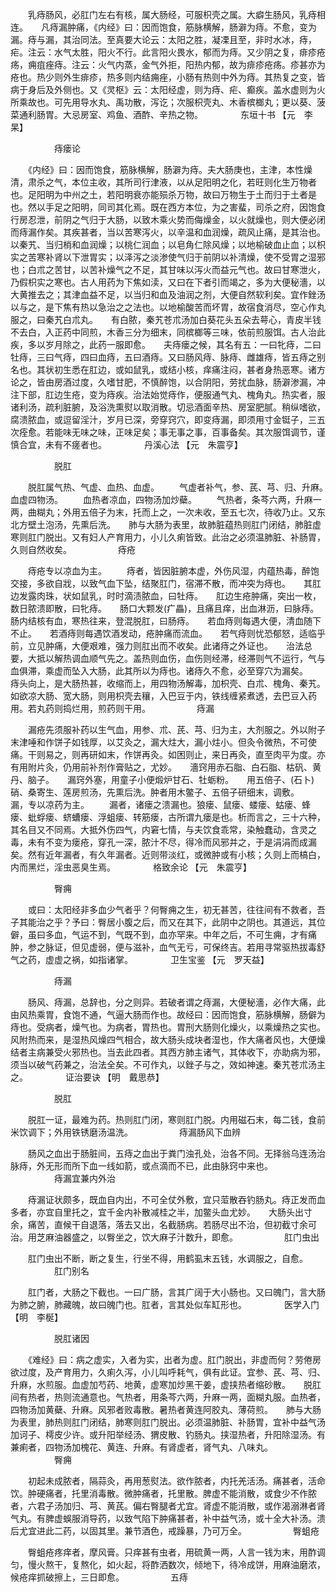 <!-- { "loadSidebar": true } -->
　　乳痔肠风，必肛门左右有核，属大肠经，可服枳壳之属。大癖生肠风，乳痔相连。　　凡痔漏肿痛，《内经》曰：因而饱食，筋脉横解，肠澼为痔。不愈，变为漏。痔与漏，其治同法。至真要大论云：太阳之胜，凝凓且至，非时水冰，痔，疟。注云：水气太胜，阳火不行。此言阳火畏水，郁而为痔。又少阴之复，痱疹疮疡，痈疽痤痔。注云：火气内蒸，金气外拒，阳热内郁，故为痱疹疮疡。疹甚亦为疮也。热少则外生痱疹，热多则内结痈痤，小肠有热则中外为痔。其热复之变，皆病于身后及外侧也。又《灵枢》云：太阳经虚，则为痔、疟、癫疾。盖水虚则为火所乘故也。可先用导水丸、禹功散，泻讫；次服枳壳丸、木香槟榔丸；更以葵、菠菜通利肠胃。大忌房室、鸡鱼、酒酢、辛热之物。
　　　　东垣十书 【元　李杲】

　　　　　痔瘘论

　　《内经》曰：因而饱食，筋脉横解，肠澼为痔。夫大肠庚也，主津，本性燥清，肃杀之气，本位主收，其所司行津液，以从足阳明之化，若旺则化生万物者也。足阳明为中州之土，若阳明衰亦能殒杀万物，故曰万物生于土而归于土者是也。然以手足之阳明，同司其化焉。既在西方本位，为之害蜚，司杀之府，因饱食行房忍泄，前阴之气归于大肠，以致木乘火势而侮燥金，以火就燥也，则大便必闭而痔漏作矣。其疾甚者，当以苦寒泻火，以辛温和血润燥，疏风止痛，是其治也。以秦艽、当归梢和血润燥；以桃仁润血；以皂角仁除风燥；以地榆破血止血；以枳实之苦寒补肾以下泄胃实；以泽泻之淡渗使气归于前阴以补清燥，使不受胃之湿邪也；白朮之苦甘，以苦补燥气之不足，其甘味以泻火而益元气也。故曰甘寒泄火，乃假枳实之寒也。古人用药为下焦如渎，又曰在下者引而竭之，多为大便秘濇，以大黄推去之；其津血益不足，以当归和血及油润之剂，大便自然软利矣。宜作銼汤以与之，是下焦有热以急治之之法也。以地榆酸苦而坏胃，故宿食消尽，空心作丸服之，曰秦艽白朮丸。　　有白脓，秦艽苍朮汤加白葵花头五朵去萼心，青皮半钱不去白，入正药中同煎，木香三分为细末，同槟榔等三味，依前煎服饵。古人治此疾，多以岁月除之，此药一服即愈。　　夫痔瘘之候，其名有五：一曰牝痔，二曰牡痔，三曰气痔，四曰血痔，五曰酒痔。又曰肠风痔、脉痔、雌雄痔，皆五痔之别名也。其状初生悉在肛边，或如鼠乳，或结小核，痒痛注闷，甚者身热恶寒。诸方论之，皆由房酒过度，久嗜甘肥，不慎醉饱，以合阴阳，劳扰血脉，肠澼渗漏，冲注下部，肛边生疮，变为痔疾。治法始觉痔作，便服通气丸、槐角丸。热实者，服诸利汤，疏利脏腑，及浴洗熏熨以取消散。切忌酒面辛热、房室肥腻。稍纵嗜欲，腐溃脓血，或逗留淫汁，岁月已深，旁穿窍穴，即变痔漏，即须用寸金铤子，三五次痊愈。若能味无味之味，正味足矣；事无事之事，百事备矣。其次服饵调节，谨慎合宜，未有不瘥者也。
　　　　丹溪心法 【元　朱震亨】

　　　　　脱肛

　　脱肛属气热、气虚、血热、血虚。
　　气虚者补气，参、芪、芎、归、升麻。　　血虚四物汤。
　　血热者凉血，四物汤加炒蘗。
　　气热者，条芩六两，升麻一两，曲糊丸；外用五倍子为末，托而上之，一次未收，至五七次，待收乃止。又东北方壁土泡汤，先熏后洗。　　肺与大肠为表里，故肺脏蕴热则肛门闭结，肺脏虚寒则肛门脱出。又有妇人产育用力，小儿久痢皆致。此治之必须温肺脏、补肠胃，久则自然收矣。
　　　　　痔疮

　　痔疮专以凉血为主。
　　痔者，皆因脏腑本虚，外伤风湿，内蕴热毒，醉饱交接，多欲自戕，以致气血下坠，结聚肛门，宿滞不散，而冲突为痔也。　　其肛边发露肉珠，状如鼠乳，时时滴渍脓血，曰牡痔。　　肛边生疮肿痛，突出一枚，数日脓溃即散，曰牝痔。　　肠口大颗发(疒畾)，且痛且痒，出血淋沥，曰脉痔。　　肠内结核有血，寒热往来，登混脱肛，曰肠痔。　　若血痔则每遇大便，清血随下不止。　　若酒痔则每遇饮酒发动，疮肿痛而流血。　　若气痔则忧恐郁怒，适临乎前，立见肿痛，大便艰难，强力则肛出而不收矣。此诸痔之外证也。　　治法总要，大抵以解热调血顺气先之。盖热则血伤，血伤则经滞，经滞则气不运行，气与血俱滞，乘虚而坠入大肠，此其所以为痔也。诸痔久不愈，必至穿穴为漏矣。　　痔头向上，是大肠热甚，收缩而上，用四物汤解毒，加枳壳、白朮、槐角、秦艽。　　如欲凉大肠、宽大肠，则用枳壳去穰，入巴豆于内，铁线缠紧煮透，去巴豆入药用。若丸药则捣烂用，煎药则干用。
　　　　　痔漏

　　漏疮先须服补药以生气血，用参、朮、芪、芎、归为主，大剂服之。外以附子末津唾和作饼子如钱厚，以艾灸之，漏大炷大，漏小炷小。但灸令微热，不可使痛。干则易之，则再研如末，作饼再灸。如困则止，来日再灸，直至肉平为度。亦有用附片灸，仍用前补剂作膏贴之，尤妙。　　濇窍用赤石脂、白石脂、枯矾、黄丹、脑子。　　漏窍外塞，用童子小便煅炉甘石、牡蛎粉。　　用五倍子、(石卜)硝、桑寄生、莲房煎汤，先熏后洗。肿者用木鳖子、五倍子研细末，调敷。　　漏，专以凉药为主。
　　漏者，诸瘘之溃漏也。狼瘘、鼠瘘、蝼瘘、蛄瘘、蜂瘘、蚍蜉瘘、蛴螬瘘、浮蛆瘘、转筋瘘，古所谓九瘘是也。析而言之，三十六种，其名目又不同焉。大抵外伤四气，内窘七情，与夫饮食乖常，染触蠢动，含灵之毒，未有不变为瘘疮，穿孔一深，脓汁不尽，得冷而风邪并之，于是涓涓而成漏矣。然有近年漏者，有久年漏者。近则带淡红，或微肿或有小核；久则上而槁白，内而黑烂，淫虫恶臭生焉。
　　　　格致余论 【元　朱震亨】

　　　　　臀痈

　　或曰：太阳经非多血少气者乎？何臀痈之生，初无甚苦，往往间有不救者，吾子其能治之乎？予曰：臀居小腹之后，而又在其下，此阴中之阴也。其道远，其位僻，虽曰多血，气运不到，气既不到，血亦罕来。中年之后，不可生痈，才有痛肿，参之脉证，但见虚弱，便与滋补，血气无亏，可保终吉。若用寻常驱热拔毒舒气之药，虚虚之祸，如指诸掌。
　　　　卫生宝鉴 【元　罗天益】

　　　　　痔漏

　　肠风、痔漏，总辞也，分之则异。若破者谓之痔漏，大便秘濇，必作大痛，此由风热乘胃，食饱不通，气逼大肠而作也。故经曰：因而饱食，筋脉横解，肠僻为痔也。受病者，燥气也。为病者，胃热也。胃刑大肠则化燥火，以乘燥热之实也。风附热而来，是湿热风燥四气相合，故大肠头成块者湿也，作大痛者风也，大便燥结者主病兼受火邪热也。当去此四者。其西方肺主诸气，其体收下，亦助病为邪，须当以破气药兼之，治法全矣。不可作丸，以銼子与之，效如神速。秦艽苍朮汤主之。
　　　　证治要诀 【明　戴思恭】

　　　　　脱肛

　　脱肛一证，最难为药。热则肛门闭，寒则肛门脱。内用磁石末，每二钱，食前米饮调下；外用铁锈磨汤温洗。
　　　　　痔漏肠风下血辨

　　肠风之血出于肠脏间，五痔之血出于粪门浊孔处，治各不同。无择翁乌连汤治脉痔，外无形而所下血一线如箭，或点滴而不已，此由脉窍中来也。
　　　　　痔漏宜兼内外治

　　痔漏证状颇多，既血自内出，不可全仗外敷，宜只菃散吞钓肠丸。痔正发而血多者，亦宜自里托之，宜千金内补散减桂之半，加鳖头血尤妙。　　大肠头出寸余，痛苦，直候干自退落，落去又出，名截肠病。若肠尽出不治，但初截寸余可治。用芝麻油器盛之，以臀坐之，饮大麻子汁数升，即愈。
　　　　　肛门虫出

　　肛门虫出不断，断之复生，行坐不得，用鹤虱末五钱，水调服之，自愈。
　　　　　肛门别名

　　肛门者，大肠之下截也。一曰广肠，言其广阔于大小肠也。又曰魄门，言大肠为肺之腑，肺藏魄，故曰魄门也。肛者，言其处似车缸形也。
　　　　医学入门 【明　李梴】

　　　　　脱肛诸因

　　《难经》曰：病之虚实，入者为实，出者为虚。肛门脱出，非虚而何？劳倦房欲过度，及产育用力，久痢久泻，小儿叫呼耗气，俱有此证。宜参、芪、芎、归、升麻，水煎服。血虚加芍药、地黄，虚寒加炒黑干姜，虚挟热者缩砂散。　　脱肛间有热者，热则流通意也。气热者，用条芩六两，升麻一两，面糊丸服。血热者，四物汤加黄蘗、升麻。风邪者败毒散。暑热者黄连阿胶丸、薄荷煎。　　肺与大肠为表里，肺热则肛门闭结，肺寒则肛门脱出。必须温肺脏、补肠胃，宜补中益气汤加诃子、樗皮少许。或升阳举经汤、猬皮散、钓肠丸。挟湿热者，升阳除湿汤。有兼痢者，四物汤加槐花、黄连、升麻。有肾虚者，肾气丸、八味丸。
　　　　　臀痈

　　初起未成脓者，隔蒜灸，再用葱熨法。欲作脓者，内托羌活汤。痛甚者，活命饮。肿硬痛者，托里消毒散。微肿痛者，托里散。脾虚不能消散，或食少不作脓者，六君子汤加归、芎、黄芪。偏右臀腿者尤宜。肾虚不能消散，或作渴溺淋者肾气丸。有脾虚蜈服消导药，以致气陷下肿痛甚者，补中益气汤，或十全大补汤。溃后尤宜进此二药，以固其里。兼节酒色，戒躁暴，乃可万全。
　　　　　臀蛆疮

　　臀蛆疮疼痒者，摩风膏。只痒甚有虫者，用硫黄一两，人言一钱为末，用酢调匀，慢火熬干，复熬化，如火起，将酢洒数次，倾地下，待冷成饼，用麻油磨浓，候疮痒抓破擦上，三日即愈。
　　　　　五痔

